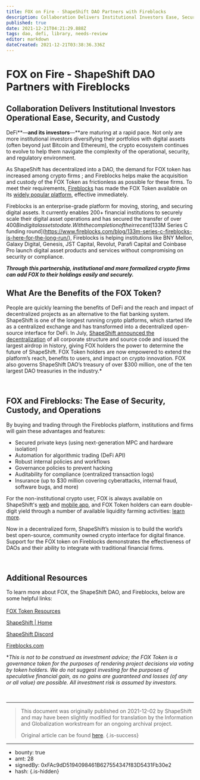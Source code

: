 ```yaml
---
title: FOX on Fire - ShapeShift DAO Partners with Fireblocks
description: Collaboration Delivers Institutional Investors Ease, Security, and Custody
published: true
date: 2021-12-21T04:21:29.888Z
tags: dao, defi, library, needs-review
editor: markdown
dateCreated: 2021-12-21T03:38:36.336Z
---
```


# FOX on Fire - ShapeShift DAO Partners with Fireblocks

## **Collaboration Delivers Institutional Investors Operational Ease, Security, and Custody**<br/>

DeFi**—**and its investors**—**are maturing at a rapid pace. Not only are more institutional investors diversifying their portfolios with digital assets (often beyond just Bitcoin and Ethereum), the crypto ecosystem continues to evolve to help them navigate the complexity of the operational, security, and regulatory environment.<br/>

As ShapeShift has decentralized into a DAO, the demand for FOX token has increased among crypto firms ; and Fireblocks helps make the acquisition and custody of the FOX Token as frictionless as possible for these firms. To meet their requirements, [Fireblocks](https://www.fireblocks.com/) has made the FOX Token available on its [widely popular platform](https://www.fireblocks.com/platforms/all-features-and-integrations/), effective immediately. <br/>

Fireblocks is an enterprise-grade platform for moving, storing, and securing digital assets. It currently enables 200+ financial institutions to securely scale their digital asset operations and has secured the transfer of over $400B in digital assets to date. With the completion of their recent [$133M Series C funding round](https://www.fireblocks.com/blog/133m-series-c-fireblocks-is-here-for-the-long-run/), Fireblocks is helping institutions like BNY Mellon, Galaxy Digital, Genesis, JST Capital, Revolut, Parafi Capital and Coinbase Pro launch digital asset products and services without compromising on security or compliance.<br/>

***Through this partnership, institutional and more formalized crypto firms can add FOX to their holdings easily and securely.***<br/>

## **What Are the Benefits of the FOX Token?**

People are quickly learning the benefits of DeFi and the reach and impact of decentralized projects as an alternative to the fiat banking system. ShapeShift is one of the longest running crypto platforms, which started life as a centralized exchange and has transformed into a decentralized open-source interface for DeFi. In July, [ShapeShift announced the decentralization](https://shapeshift.com/newsroom/shapeshift-to-decentralize-entire-company-largest-airdrop-in-history-shifts-governance-to-the-community) of all corporate structure and source code and issued the largest airdrop in history, giving FOX holders the power to determine the future of ShapeShift. FOX Token holders are now empowered to extend the platform’s reach, benefits to users, and impact on crypto innovation. FOX also governs ShapeShift DAO’s treasury of over $300 million, one of the ten largest DAO treasuries in the industry.*

<br/>

## **FOX and Fireblocks: The Ease of Security, Custody, and Operations**

By buying and trading through the Fireblocks platform, institutions and firms will gain these advantages and features:<br/>

* Secured private keys (using next-generation MPC and hardware isolation)
* Automation for algorithmic trading (DeFi API)
* Robust internal policies and workflows
* Governance policies to prevent hacking
* Auditability for compliance (centralized transaction logs)
* Insurance (up to $30 million covering cyberattacks, internal fraud, software bugs, and more)<br/>

For the non-institutional crypto user, FOX is always available on ShapeShift's [web](https://beta.shapeshift.com/) and [mobile app](http://shapeshift.com/download), and FOX Token holders can earn double-digit yield through a number of available liquidity farming activities: [learn more](https://fox.shapeshift.com/fox-farming). 

Now in a decentralized form, ShapeShift’s mission is to build the world’s best open-source, community owned crypto interface for digital finance. Support for the FOX token on Fireblocks demonstrates the effectiveness of DAOs and their ability to integrate with traditional financial firms. <br/>

<br/>

## **Additional Resources**

To learn more about FOX, the ShapeShift DAO, and Fireblocks, below are some helpful links:<br/><br/>[FOX Token Resources](https://shapeshift.com/fox/resources)

[ShapeShift | Home](https://shapeshift.com/)

[ShapeShift Discord](https://discord.com/invite/shapeshift)

[Fireblocks.com](https://www.fireblocks.com/)<br/>

**This is not to be construed as investment advice; the FOX Token is a governance token for the purposes of rendering project decisions via voting by token holders. We do not suggest investing for the purposes of speculative financial gain, as no gains are guaranteed and losses (of any or all value) are possible. All investment risk is assumed by investors.*

 <br/>

---

> This document was originally published on 2021-12-02 by ShapeShift and may have been slightly modified for translation by the Information and Globalization workstream for an ongoing archival project.
>
> Original article can be found [here](https://shapeshift.com/library/fox-on-fire-shapeshift-dao-partners-with-fireblocks).
{.is-success}

---

- bounty: true
- amt: 28
- signedBy: 0xFAc9dD5194098461B627554347f83D5431Fb30e2
- hash: 
{.is-hidden}